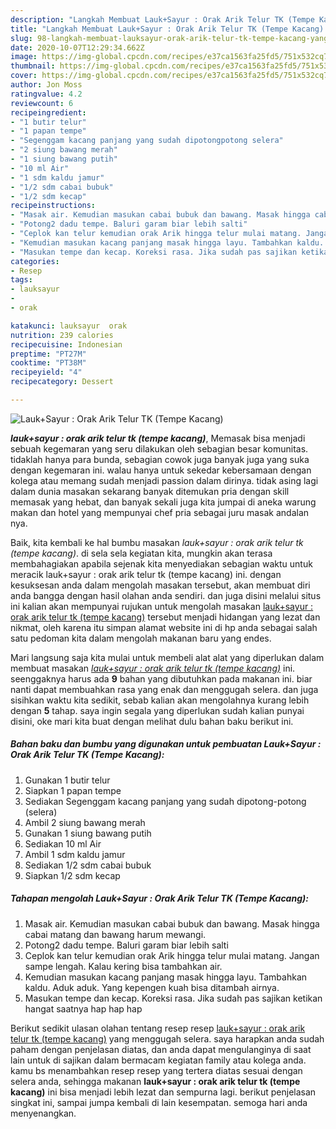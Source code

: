 ```yaml
---
description: "Langkah Membuat Lauk+Sayur : Orak Arik Telur TK (Tempe Kacang) yang Sempurna"
title: "Langkah Membuat Lauk+Sayur : Orak Arik Telur TK (Tempe Kacang) yang Sempurna"
slug: 98-langkah-membuat-lauksayur-orak-arik-telur-tk-tempe-kacang-yang-sempurna
date: 2020-10-07T12:29:34.662Z
image: https://img-global.cpcdn.com/recipes/e37ca1563fa25fd5/751x532cq70/lauksayur-orak-arik-telur-tk-tempe-kacang-foto-resep-utama.jpg
thumbnail: https://img-global.cpcdn.com/recipes/e37ca1563fa25fd5/751x532cq70/lauksayur-orak-arik-telur-tk-tempe-kacang-foto-resep-utama.jpg
cover: https://img-global.cpcdn.com/recipes/e37ca1563fa25fd5/751x532cq70/lauksayur-orak-arik-telur-tk-tempe-kacang-foto-resep-utama.jpg
author: Jon Moss
ratingvalue: 4.2
reviewcount: 6
recipeingredient:
- "1 butir telur"
- "1 papan tempe"
- "Segenggam kacang panjang yang sudah dipotongpotong selera"
- "2 siung bawang merah"
- "1 siung bawang putih"
- "10 ml Air"
- "1 sdm kaldu jamur"
- "1/2 sdm cabai bubuk"
- "1/2 sdm kecap"
recipeinstructions:
- "Masak air. Kemudian masukan cabai bubuk dan bawang. Masak hingga cabai matang dan bawang harum mewangi."
- "Potong2 dadu tempe. Baluri garam biar lebih salti"
- "Ceplok kan telur kemudian orak Arik hingga telur mulai matang. Jangan sampe lengah. Kalau kering bisa tambahkan air."
- "Kemudian masukan kacang panjang masak hingga layu. Tambahkan kaldu. Aduk aduk. Yang kepengen kuah bisa ditambah airnya."
- "Masukan tempe dan kecap. Koreksi rasa. Jika sudah pas sajikan ketikan hangat saatnya hap hap hap"
categories:
- Resep
tags:
- lauksayur
- 
- orak

katakunci: lauksayur  orak 
nutrition: 239 calories
recipecuisine: Indonesian
preptime: "PT27M"
cooktime: "PT38M"
recipeyield: "4"
recipecategory: Dessert

---
```



![Lauk+Sayur : Orak Arik Telur TK (Tempe Kacang)](https://img-global.cpcdn.com/recipes/e37ca1563fa25fd5/751x532cq70/lauksayur-orak-arik-telur-tk-tempe-kacang-foto-resep-utama.jpg)

<b><i>lauk+sayur : orak arik telur tk (tempe kacang)</i></b>, Memasak bisa menjadi sebuah kegemaran yang seru dilakukan oleh sebagian besar komunitas. tidaklah hanya para bunda, sebagian cowok juga banyak juga yang suka dengan kegemaran ini. walau hanya untuk sekedar kebersamaan dengan kolega atau memang sudah menjadi passion dalam dirinya. tidak asing lagi dalam dunia masakan sekarang banyak ditemukan pria dengan skill memasak yang hebat, dan banyak sekali juga kita jumpai di aneka warung makan dan hotel yang mempunyai chef pria sebagai juru masak andalan nya.



Baik, kita kembali ke hal bumbu masakan <i>lauk+sayur : orak arik telur tk (tempe kacang)</i>. di sela sela kegiatan kita, mungkin akan terasa membahagiakan apabila sejenak kita menyediakan sebagian waktu untuk meracik lauk+sayur : orak arik telur tk (tempe kacang) ini. dengan kesuksesan anda dalam mengolah masakan tersebut, akan membuat diri anda bangga dengan hasil olahan anda sendiri. dan juga disini melalui situs ini kalian akan mempunyai rujukan untuk mengolah masakan <u>lauk+sayur : orak arik telur tk (tempe kacang)</u> tersebut menjadi hidangan yang lezat dan nikmat, oleh karena itu simpan alamat website ini di hp anda sebagai salah satu pedoman kita dalam mengolah makanan baru yang endes.


Mari langsung saja kita mulai untuk membeli alat alat yang diperlukan dalam membuat masakan <u><i>lauk+sayur : orak arik telur tk (tempe kacang)</i></u> ini. seenggaknya harus ada <b>9</b> bahan yang dibutuhkan pada makanan ini. biar nanti dapat membuahkan rasa yang enak dan menggugah selera. dan juga sisihkan waktu kita sedikit, sebab kalian akan mengolahnya kurang lebih dengan <b>5</b> tahap. saya ingin segala yang diperlukan sudah kalian punyai disini, oke mari kita buat dengan melihat dulu bahan baku berikut ini.

<!--inarticleads1-->

##### Bahan baku dan bumbu yang digunakan untuk pembuatan Lauk+Sayur : Orak Arik Telur TK (Tempe Kacang):

1. Gunakan 1 butir telur
1. Siapkan 1 papan tempe
1. Sediakan Segenggam kacang panjang yang sudah dipotong-potong (selera)
1. Ambil 2 siung bawang merah
1. Gunakan 1 siung bawang putih
1. Sediakan 10 ml Air
1. Ambil 1 sdm kaldu jamur
1. Sediakan 1/2 sdm cabai bubuk
1. Siapkan 1/2 sdm kecap




<!--inarticleads2-->

##### Tahapan mengolah Lauk+Sayur : Orak Arik Telur TK (Tempe Kacang):

1. Masak air. Kemudian masukan cabai bubuk dan bawang. Masak hingga cabai matang dan bawang harum mewangi.
1. Potong2 dadu tempe. Baluri garam biar lebih salti
1. Ceplok kan telur kemudian orak Arik hingga telur mulai matang. Jangan sampe lengah. Kalau kering bisa tambahkan air.
1. Kemudian masukan kacang panjang masak hingga layu. Tambahkan kaldu. Aduk aduk. Yang kepengen kuah bisa ditambah airnya.
1. Masukan tempe dan kecap. Koreksi rasa. Jika sudah pas sajikan ketikan hangat saatnya hap hap hap




Berikut sedikit ulasan olahan tentang resep resep <u>lauk+sayur : orak arik telur tk (tempe kacang)</u> yang menggugah selera. saya harapkan anda sudah paham dengan penjelasan diatas, dan anda dapat mengulanginya di saat lain untuk di sajikan dalam bermacam kegiatan family atau kolega anda. kamu bs menambahkan resep resep yang tertera diatas sesuai dengan selera anda, sehingga makanan <b>lauk+sayur : orak arik telur tk (tempe kacang)</b> ini bisa menjadi lebih lezat dan sempurna lagi. berikut penjelasan singkat ini, sampai jumpa kembali di lain kesempatan. semoga hari anda menyenangkan.
